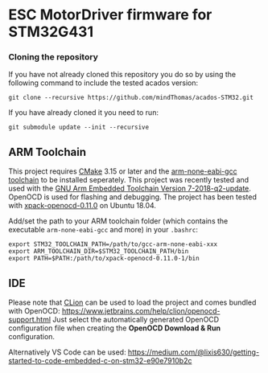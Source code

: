# ESC MotorDriver firmware for STM32G431

### Cloning the repository
If you have not already cloned this repository you do so by using the following command to include the tested acados version:
```
git clone --recursive https://github.com/mindThomas/acados-STM32.git
```

If you have already cloned it you need to run:
```
git submodule update --init --recursive
```

## ARM Toolchain
This project requires [CMake](https://cmake.org/download/) 3.15 or later and the [arm-none-eabi-gcc toolchain](https://developer.arm.com/tools-and-software/open-source-software/developer-tools/gnu-toolchain/gnu-rm/downloads) to be installed seperately.
This project was recently tested and used with the [GNU Arm Embedded Toolchain Version 7-2018-q2-update](https://developer.arm.com/tools-and-software/open-source-software/developer-tools/gnu-toolchain/gnu-rm/downloads/7-2018-q2-update).
OpenOCD is used for flashing and debugging. The project has been tested with [xpack-openocd-0.11.0](https://xpack.github.io/blog/2021/03/15/openocd-v0-11-0-1-released/) on Ubuntu 18.04.

Add/set the path to your ARM toolchain folder (which contains the executable `arm-none-eabi-gcc` and more) in your `.bashrc`:
```
export STM32_TOOLCHAIN_PATH=/path/to/gcc-arm-none-eabi-xxx
export ARM_TOOLCHAIN_DIR=$STM32_TOOLCHAIN_PATH/bin
export PATH=$PATH:/path/to/xpack-openocd-0.11.0-1/bin
```

## IDE
Please note that [CLion](https://www.jetbrains.com/clion/) can be used to load the project and comes bundled with OpenOCD: https://www.jetbrains.com/help/clion/openocd-support.html
Just select the automatically generated OpenOCD configuration file when creating the __OpenOCD Download & Run__ configuration.

Alternatively VS Code can be used: https://medium.com/@lixis630/getting-started-to-code-embedded-c-on-stm32-e90e7910b2c